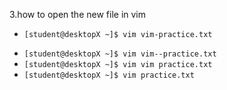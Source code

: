 3.how to open the new file in vim 

+ `[student@desktopX ~]$ vim vim-practice.txt`
* `[student@desktopX ~]$ vim vim--practice.txt`
* `[student@desktopX ~]$ vim vim practice.txt`
* `[student@desktopX ~]$ vim practice.txt`

